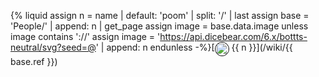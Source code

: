 {% liquid
assign n = name | default: 'poom' | split: '/' | last
assign base = 'People/' | append: n | get_page
assign image = base.data.image
unless image contains '://'
  assign image = 'https://api.dicebear.com/6.x/bottts-neutral/svg?seed=@' | append: n
endunless
-%}[<span class="not-prose" style="display:inline-flex;align-items:baseline;gap:0.5ex"><span style="align-self:center"><img src="{{ image }}" style="width:21px;height:21px;border-radius:100%;border:0.5px solid black"></span> {{ n }}</span>](/wiki/{{ base.ref }})